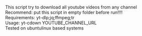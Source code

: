 This script try to download all youtube videos from any channel<br>
Recommend: put this script in empty folder before run!!!!<br>
Requirements: yt-dlp;jq;ffmpeg;tr<br>
Usage: yt-cdown YOUTUBE_CHANNEL_URL<br>
Tested on ubuntulinux based systems<br>
